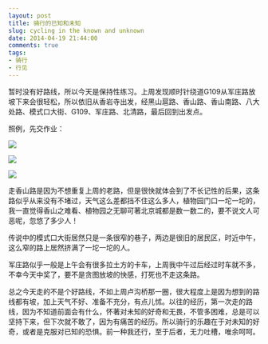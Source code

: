 ```yaml
---
layout: post
title: 骑行的已知和未知
slug: cycling in the known and unknown
date: 2014-04-19 21:44:00
comments: true
tags:
- 骑行
- 行见
---
```


暂时没有好路线，所以今天是保持性练习。上周发现顺时针绕道G109从军庄路放坡下来会很轻松，所以依旧从香岩寺出发，经黑山扈路、香山路、香山南路、八大处路、模式口大街、G109、军庄路、北清路，最后回到出发点。

照例，先交作业：

![](http://pic.yupoo.com/leninlee/DH6LbtQT/medish.jpg)

![](http://pic.yupoo.com/leninlee/DH6KVk28/medish.jpg)

![](http://pic.yupoo.com/leninlee/DH6KUt7T/medish.jpg)

走香山路是因为不想重复上周的老路，但是很快就体会到了不长记性的后果，这条路似乎从来没有不堵过，天气这么差都挡不住这么多人，植物园门口一坨一坨的，我一直觉得香山之难看、植物园之无聊可著北京城都是数一数二的，要不说文人可恶呢，忽悠了多少人！

传说中的模式口大街居然只是一条很窄的巷子，两边是很旧的居民区，时近中午，这么窄的路上居然挤满了一坨一坨的人。

军庄路似乎一般是上午会有很多拉土方的卡车，上周我中午过后经过时车就不多，不幸今天中奖了，要不是贪图放坡的快感，打死也不走这条路。

总之今天走的不是个好路线，不如上周卢沟桥那一圈，很大程度上是因为想到的路线都有坡，加上天气不好、准备不充分，有点儿怵。以往的经历，第一次走的路线，因为不知道前面会有什么，怀著对未知的好奇和无畏，不管多困难，总是可以坚持下来，但下次就不敢了，因为有痛苦的经历。所以骑行的乐趣在于对未知的好奇，或者是克服对已知的恐惧。前一种我还行，至于后者，无力吐槽，唯余呵呵。
